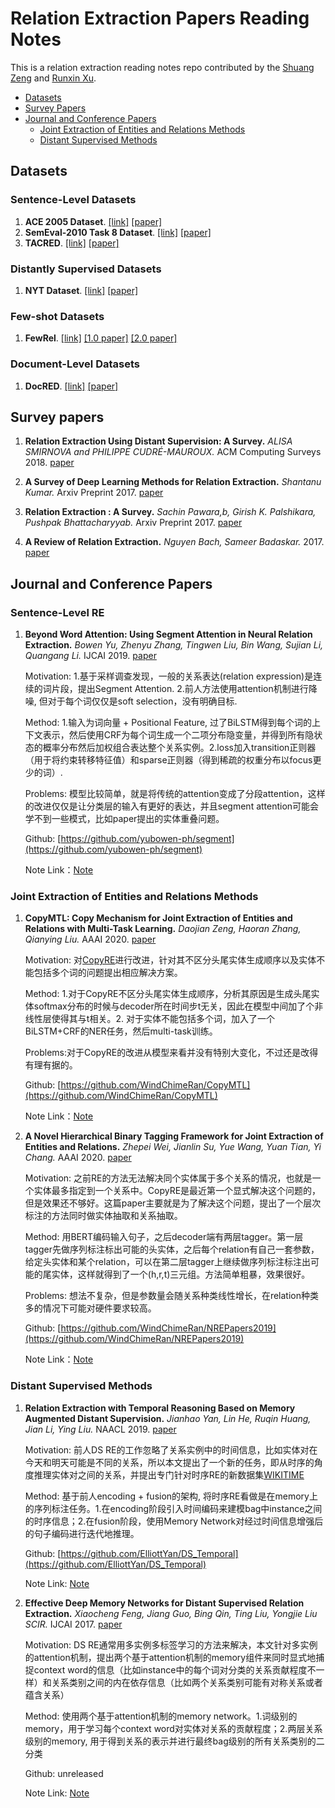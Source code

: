 # Relation Extraction Papers Reading Notes
This is a relation extraction reading notes repo contributed by the [Shuang Zeng](https://github.com/gaotianyu1350) and [Runxin Xu](https://github.com/RunxinXu).

* [Datasets](#datasets)
* [Survey Papers](#survey-papers)
* [Journal and Conference Papers](#journal-and-conference-papers)
    * [Joint Extraction of Entities and Relations Methods](#joint-extraction-of-entities-and-relations-methods)
    * [Distant Supervised Methods](#distant-supervised-methods)

## Datasets
### Sentence-Level Datasets

1. **ACE 2005 Dataset**. [[link]](https://catalog.ldc.upenn.edu/LDC2006T06) [[paper]](https://www.semanticscholar.org/paper/The-ACE-2005-(-ACE-05-)-Evaluation-Plan-Evaluation-Ntroduction/3a9b136ca1ab91592df36f148ef16095f74d009e)
2. **SemEval-2010 Task 8 Dataset**. [[link]](http://semeval2.fbk.eu/semeval2.php?location=tasks#T11) [[paper]](https://www.aclweb.org/anthology/W09-2415)
3. **TACRED**. [[link]](https://nlp.stanford.edu/projects/tacred/) [[paper]](https://nlp.stanford.edu/pubs/zhang2017tacred.pdf)

### Distantly Supervised Datasets

1. **NYT Dataset**. [[link]](http://iesl.cs.umass.edu/riedel/ecml/) [[paper]](https://dl.acm.org/citation.cfm?id=1889799)

### Few-shot Datasets

1. **FewRel**. [[link]](https://github.com/thunlp/fewrel) [[1.0 paper]](https://www.aclweb.org/anthology/D18-1514/) [[2.0 paper]](https://doi.org/10.18653/v1/D19-1649)

### Document-Level Datasets

1. **DocRED**. [[link]](https://github.com/thunlp/DocRED) [[paper]](https://www.aclweb.org/anthology/P19-1074/)

## Survey papers

1. **Relation Extraction Using Distant Supervision: A Survey.**
   _ALISA SMIRNOVA and PHILIPPE CUDRÉ-MAUROUX._ ACM Computing Surveys 2018.
   [paper](https://exascale.info/assets/pdf/smirnova2019acmcsur.pdf)

2. **A Survey of Deep Learning Methods for Relation Extraction.**
   _Shantanu Kumar._ Arxiv Preprint 2017.
   [paper](https://arxiv.org/pdf/1705.03645.pdf)

3. **Relation Extraction : A Survey.**
   _Sachin Pawara,b, Girish K. Palshikara, Pushpak Bhattacharyyab._ Arxiv Preprint 2017.
   [paper](https://arxiv.org/pdf/1712.05191.pdf)

4. **A Review of Relation Extraction.**
   _Nguyen Bach, Sameer Badaskar._ 2017.
   [paper](https://www.cs.cmu.edu/~nbach/papers/A-survey-on-Relation-Extraction.pdf)                                                                                                                                                                                                              

## Journal and Conference Papers

### Sentence-Level RE

1. **Beyond Word Attention: Using Segment Attention in Neural Relation Extraction.**
  _Bowen Yu, Zhenyu Zhang, Tingwen Liu, Bin Wang, Sujian Li, Quangang Li._
  IJCAI 2019.
  [paper](https://www.ijcai.org/Proceedings/2019/750)
  
    Motivation: 1.基于采样调查发现，一般的关系表达(relation expression)是连续的词片段，提出Segment Attention. 2.前人方法使用attention机制进行降噪, 但对于每个词仅仅是soft selection，没有明确目标.
    
    Method: 1.输入为词向量 + Positional Feature, 过了BiLSTM得到每个词的上下文表示，然后使用CRF为每个词生成一个二项分布隐变量，并得到所有隐状态的概率分布然后加权组合表达整个关系实例。2.loss加入transition正则器（用于将约束转移特征值）和sparse正则器（得到稀疏的权重分布以focus更少的词）.

    Problems: 模型比较简单，就是将传统的attention变成了分段attention，这样的改进仅仅是让分类层的输入有更好的表达，并且segment attention可能会学不到一些模式，比如paper提出的实体重叠问题。
    
    Github: [https://github.com/yubowen-ph/segment](https://github.com/yubowen-ph/segment) 
    
    Note Link：[Note](notes/SA-LSTM.pdf)

### Joint Extraction of Entities and Relations Methods
1. **CopyMTL: Copy Mechanism for Joint Extraction of Entities and Relations with Multi-Task Learning.**
  _Daojian Zeng, Haoran Zhang, Qianying Liu._
  AAAI 2020.
  [paper](https://arxiv.org/abs/1911.10438)
  
    Motivation: 对[CopyRE](https://www.aclweb.org/anthology/P18-1047.pdf)进行改进，针对其不区分头尾实体生成顺序以及实体不能包括多个词的问题提出相应解决方案。
    
    Method: 1.对于CopyRE不区分头尾实体生成顺序，分析其原因是生成头尾实体softmax分布的时候与decoder所在时间步t无关，因此在模型中间加了个非线性层使得其与t相关。2. 对于实体不能包括多个词，加入了一个BiLSTM+CRF的NER任务，然后multi-task训练。

    Problems:对于CopyRE的改进从模型来看并没有特别大变化，不过还是改得有理有据的。
    
    Github: [https://github.com/WindChimeRan/CopyMTL](https://github.com/WindChimeRan/CopyMTL)
    
    Note Link：[Note](notes/CopyMTL.pdf)
    
2. **A Novel Hierarchical Binary Tagging Framework for Joint Extraction of Entities and Relations.**
  _Zhepei Wei, Jianlin Su, Yue Wang, Yuan Tian, Yi Chang._
  AAAI 2020.
  [paper](https://arxiv.org/abs/1909.03227)
  
    Motivation: 之前RE的方法无法解决同个实体属于多个关系的情况，也就是一个实体最多指定到一个关系中。CopyRE是最近第一个显式解决这个问题的，但是效果还不够好。这篇paper主要就是为了解决这个问题，提出了一个层次标注的方法同时做实体抽取和关系抽取。
    
    Method: 用BERT编码输入句子，之后decoder端有两层tagger。第一层tagger先做序列标注标出可能的头实体，之后每个relation有自己一套参数，给定头实体和某个relation，可以在第二层tagger上继续做序列标注标注出可能的尾实体，这样就得到了一个(h,r,t)三元组。方法简单粗暴，效果很好。

    Problems: 想法不复杂，但是参数量会随关系种类线性增长，在relation种类多的情况下可能对硬件要求较高。
    
    Github: [https://github.com/WindChimeRan/NREPapers2019](https://github.com/WindChimeRan/NREPapers2019)
    
    Note Link：[Note](notes/HBT.pdf)

### Distant Supervised Methods
1. **Relation Extraction with Temporal Reasoning Based on Memory Augmented Distant Supervision.**
  _Jianhao Yan, Lin He, Ruqin Huang, Jian Li, Ying Liu._
  NAACL 2019.
  [paper](https://www.aclweb.org/anthology/N19-1107/)
  
    Motivation: 前人DS RE的工作忽略了关系实例中的时间信息，比如实体对在今天和明天可能是不同的关系，所以本文提出了一个新的任务，即从时序的角度推理实体对之间的关系，并提出专门针对时序RE的新数据集[WIKITIME](https://github.com/ElliottYan/DS_Temporal)
              
    Method: 基于前人encoding + fusion的架构, 将时序RE看做是在memory上的序列标注任务。1.在encoding阶段引入时间编码来建模bag中instance之间的时序信息；2.在fusion阶段，使用Memory Network对经过时间信息增强后的句子编码进行迭代地推理。
  
    Github: [https://github.com/ElliottYan/DS_Temporal](https://github.com/ElliottYan/DS_Temporal)
  
    Note Link: [Note](notes/TempMEM.pdf)

2. **Effective Deep Memory Networks for Distant Supervised Relation Extraction.**
  _Xiaocheng Feng, Jiang Guo, Bing Qin, Ting Liu, Yongjie Liu SCIR._
  IJCAI 2017.
  [paper](https://www.ijcai.org/Proceedings/2017/559)
  
    Motivation: DS RE通常用多实例多标签学习的方法来解决，本文针对多实例的attention机制，提出两个基于attention机制的memory组件来同时显式地捕捉context word的信息（比如instance中的每个词对分类的关系贡献程度不一样）和关系类别之间的内在依存信息（比如两个关系类别可能有对称关系或者蕴含关系）
              
    Method: 使用两个基于attention机制的memory network。1.词级别的memory，用于学习每个context word对实体对关系的贡献程度；2.两层关系级别的memory, 用于得到关系的表示并进行最终bag级别的所有关系类别的二分类
  
    Github: unreleased
  
    Note Link: [Note](notes/DMN.pdf)